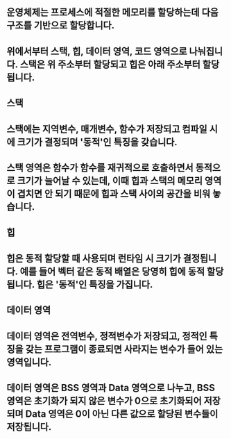 ## 운영체제는 프로세스에 적절한 메모리를 할당하는데 다음 구조를 기반으로 할당합니다.
## 위에서부터 스택, 힙, 데이터 영역, 코드 영역으로 나눠집니다. 스택은 위 주소부터 할당되고 힙은 아래 주소부터 할당됩니다.
## 스택
## 스택에는 지역변수, 매개변수, 함수가 저장되고 컴파일 시에 크기가 결정되며 '동적'인 특징을 갖습니다.
## 스택 영역은 함수가 함수를 재귀적으로 호출하면서 동적으로 크기가 늘어날 수 있는데, 이때 힙과 스택의 메모리 영역이 겹치면 안 되기 때문에 힙과 스택 사이의 공간을 비워 놓습니다.
## 힙
## 힙은 동적 할당할 때 사용되며 런타임 시 크기가 결정됩니다. 예를 들어 벡터 같은 동적 배열은 당영히 힙에 동적 할당됩니다. 힙은 '동적'인 특징을 가집니다.
## 데이터 영역
## 데이터 영역은 전역변수, 정적변수가 저장되고, 정적인 특징을 갖는 프로그램이 종료되면 사라지는 변수가 들어 있는 영역입니다.
## 데이터 영역은 BSS 영역과 Data 영역으로 나누고, BSS 영역은 초기화가 되지 않은 변수가 0으로 초기화되어 저장되며 Data 영역은 0이 아닌 다른 값으로 할당된 변수들이 저장됩니다.